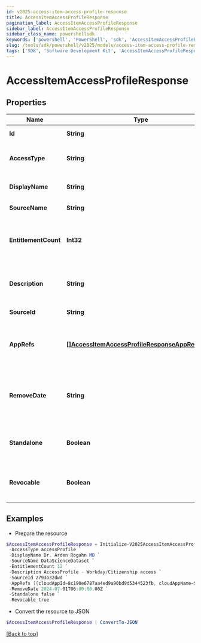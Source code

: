 ```yaml
---
id: v2025-access-item-access-profile-response
title: AccessItemAccessProfileResponse
pagination_label: AccessItemAccessProfileResponse
sidebar_label: AccessItemAccessProfileResponse
sidebar_class_name: powershellsdk
keywords: ['powershell', 'PowerShell', 'sdk', 'AccessItemAccessProfileResponse', 'V2025AccessItemAccessProfileResponse'] 
slug: /tools/sdk/powershell/v2025/models/access-item-access-profile-response
tags: ['SDK', 'Software Development Kit', 'AccessItemAccessProfileResponse', 'V2025AccessItemAccessProfileResponse']
---
```



# AccessItemAccessProfileResponse

## Properties

Name | Type | Description | Notes
------------ | ------------- | ------------- | -------------
**Id** | **String** | the access item id | [optional] 
**AccessType** | **String** | the access item type. accessProfile in this case | [optional] 
**DisplayName** | **String** | the display name of the identity | [optional] 
**SourceName** | **String** | the name of the source | [optional] 
**EntitlementCount** | **Int32** | the number of entitlements the access profile will create | [required]
**Description** | **String** | the description for the access profile | [optional] 
**SourceId** | **String** | the id of the source | [optional] 
**AppRefs** | [**[]AccessItemAccessProfileResponseAppRefsInner**](access-item-access-profile-response-app-refs-inner) | the list of app ids associated with the access profile | [required]
**RemoveDate** | **String** | the date the access profile is no longer assigned to the specified identity | [optional] 
**Standalone** | **Boolean** | indicates whether the access profile is standalone | [required]
**Revocable** | **Boolean** | indicates whether the access profile is revocable | [required]

## Examples

- Prepare the resource
```powershell
$AccessItemAccessProfileResponse = Initialize-V2025AccessItemAccessProfileResponse  -Id 2c918087763e69d901763e72e97f006f `
 -AccessType accessProfile `
 -DisplayName Dr. Arden Rogahn MD `
 -SourceName DataScienceDataset `
 -EntitlementCount 12 `
 -Description AccessProfile - Workday/Citizenship access `
 -SourceId 2793o32dwd `
 -AppRefs [{cloudAppId=8c190e6787aa4ed9a90bd9d5344523fb, cloudAppName=Sample App}, {cloudAppId=2c91808a77ff216301782327a50f09bf, cloudAppName=Another App}] `
 -RemoveDate 2024-07-01T06:00:00.00Z `
 -Standalone false `
 -Revocable true
```

- Convert the resource to JSON
```powershell
$AccessItemAccessProfileResponse | ConvertTo-JSON
```


[[Back to top]](#) 

